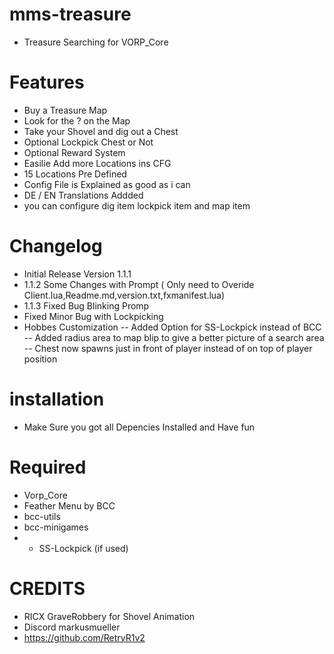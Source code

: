 # mms-treasure

- Treasure Searching for VORP_Core 

# Features
 
- Buy a Treasure Map
- Look for the ? on the Map
- Take your Shovel and dig out a Chest
- Optional Lockpick Chest or Not
- Optional Reward System
- Easilie Add more Locations ins CFG 
- 15 Locations Pre Defined
- Config File is Explained as good as i can
- DE / EN Translations Addded
- you can configure dig item lockpick item and map item 

# Changelog

- Initial Release Version 1.1.1
- 1.1.2 Some Changes with Prompt ( Only need to Overide Client.lua,Readme.md,version.txt,fxmanifest.lua)
- 1.1.3 Fixed Bug Blinking Promp
- Fixed Minor Bug with Lockpicking
- Hobbes Customization
 -- Added Option for SS-Lockpick instead of BCC
 -- Added radius area to map blip to give a better picture of a search area
 -- Chest now spawns just in front of player instead of on top of player position
 

# installation 

- Make Sure you got all Depencies Installed and Have fun 

# Required
- Vorp_Core 
- Feather Menu by BCC
- bcc-utils
- bcc-minigames
- - SS-Lockpick (if used)


# CREDITS
- RICX GraveRobbery for Shovel Animation
- Discord markusmueller 
- https://github.com/RetryR1v2 
